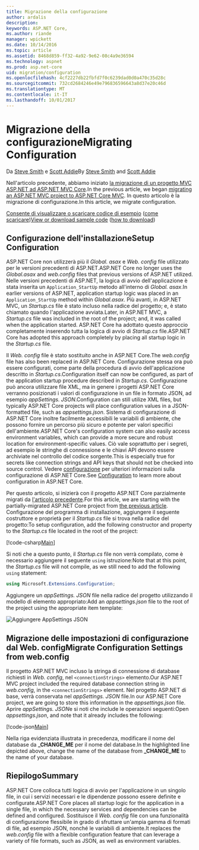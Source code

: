 ```yaml
---
title: Migrazione della configurazione
author: ardalis
description: 
keywords: ASP.NET Core,
ms.author: riande
manager: wpickett
ms.date: 10/14/2016
ms.topic: article
ms.assetid: 8468d859-ff32-4a92-9e62-08c4a9e36594
ms.technology: aspnet
ms.prod: asp.net-core
uid: migration/configuration
ms.openlocfilehash: 4cf2227db22fbfd7f0c6239dad0d0a470c35d28c
ms.sourcegitcommit: 732cd2684246e49e796836596643a8d37e20c46d
ms.translationtype: MT
ms.contentlocale: it-IT
ms.lasthandoff: 10/01/2017
---
```

# <a name="migrating-configuration"></a><span data-ttu-id="a23f5-103">Migrazione della configurazione</span><span class="sxs-lookup"><span data-stu-id="a23f5-103">Migrating Configuration</span></span>

<span data-ttu-id="a23f5-104">Da [Steve Smith](https://ardalis.com/) e [Scott Addie](https://scottaddie.com)</span><span class="sxs-lookup"><span data-stu-id="a23f5-104">By [Steve Smith](https://ardalis.com/) and [Scott Addie](https://scottaddie.com)</span></span>

<span data-ttu-id="a23f5-105">Nell'articolo precedente, abbiamo iniziato [la migrazione di un progetto MVC ASP.NET ad ASP.NET MVC Core](mvc.md).</span><span class="sxs-lookup"><span data-stu-id="a23f5-105">In the previous article, we began [migrating an ASP.NET MVC project to ASP.NET Core MVC](mvc.md).</span></span> <span data-ttu-id="a23f5-106">In questo articolo è la migrazione di configurazione.</span><span class="sxs-lookup"><span data-stu-id="a23f5-106">In this article, we migrate configuration.</span></span>

<span data-ttu-id="a23f5-107">[Consente di visualizzare o scaricare codice di esempio](https://github.com/aspnet/Docs/tree/master/aspnetcore/migration/configuration/samples) ([come scaricare](xref:tutorials/index#how-to-download-a-sample))</span><span class="sxs-lookup"><span data-stu-id="a23f5-107">[View or download sample code](https://github.com/aspnet/Docs/tree/master/aspnetcore/migration/configuration/samples) ([how to download](xref:tutorials/index#how-to-download-a-sample))</span></span>

## <a name="setup-configuration"></a><span data-ttu-id="a23f5-108">Configurazione dell'installazione</span><span class="sxs-lookup"><span data-stu-id="a23f5-108">Setup Configuration</span></span>

<span data-ttu-id="a23f5-109">ASP.NET Core non utilizzerà più il *Global. asax* e *Web. config* file utilizzato per le versioni precedenti di ASP.NET.</span><span class="sxs-lookup"><span data-stu-id="a23f5-109">ASP.NET Core no longer uses the *Global.asax* and *web.config* files that previous versions of ASP.NET utilized.</span></span> <span data-ttu-id="a23f5-110">Nelle versioni precedenti di ASP.NET, la logica di avvio dell'applicazione è stata inserita un `Application_StartUp` metodo all'interno di *Global. asax*.</span><span class="sxs-lookup"><span data-stu-id="a23f5-110">In earlier versions of ASP.NET, application startup logic was placed in an `Application_StartUp` method within *Global.asax*.</span></span> <span data-ttu-id="a23f5-111">Più avanti, in ASP.NET MVC, un *Startup.cs* file è stato incluso nella radice del progetto; e, è stato chiamato quando l'applicazione avviata.</span><span class="sxs-lookup"><span data-stu-id="a23f5-111">Later, in ASP.NET MVC, a *Startup.cs* file was included in the root of the project; and, it was called when the application started.</span></span> <span data-ttu-id="a23f5-112">ASP.NET Core ha adottato questo approccio completamente inserendo tutta la logica di avvio di *Startup.cs* file.</span><span class="sxs-lookup"><span data-stu-id="a23f5-112">ASP.NET Core has adopted this approach completely by placing all startup logic in the *Startup.cs* file.</span></span>

<span data-ttu-id="a23f5-113">Il *Web. config* file è stato sostituito anche in ASP.NET Core.</span><span class="sxs-lookup"><span data-stu-id="a23f5-113">The *web.config* file has also been replaced in ASP.NET Core.</span></span> <span data-ttu-id="a23f5-114">Configurazione stessa ora può essere configurati, come parte della procedura di avvio dell'applicazione descritto in *Startup.cs*.</span><span class="sxs-lookup"><span data-stu-id="a23f5-114">Configuration itself can now be configured, as part of the application startup procedure described in *Startup.cs*.</span></span> <span data-ttu-id="a23f5-115">Configurazione può ancora utilizzare file XML, ma in genere i progetti ASP.NET Core verranno posizionati i valori di configurazione in un file in formato JSON, ad esempio *appSettings. JSON*.</span><span class="sxs-lookup"><span data-stu-id="a23f5-115">Configuration can still utilize XML files, but typically ASP.NET Core projects will place configuration values in a JSON-formatted file, such as *appsettings.json*.</span></span> <span data-ttu-id="a23f5-116">Sistema di configurazione di ASP.NET Core inoltre facilmente accessibili le variabili di ambiente, che possono fornire un percorso più sicuro e potente per valori specifici dell'ambiente.</span><span class="sxs-lookup"><span data-stu-id="a23f5-116">ASP.NET Core's configuration system can also easily access environment variables, which can provide a more secure and robust location for environment-specific values.</span></span> <span data-ttu-id="a23f5-117">Ciò vale soprattutto per i segreti, ad esempio le stringhe di connessione e le chiavi API devono essere archiviate nel controllo del codice sorgente.</span><span class="sxs-lookup"><span data-stu-id="a23f5-117">This is especially true for secrets like connection strings and API keys that should not be checked into source control.</span></span> <span data-ttu-id="a23f5-118">Vedere [configurazione](../fundamentals/configuration.md) per ulteriori informazioni sulla configurazione di ASP.NET Core.</span><span class="sxs-lookup"><span data-stu-id="a23f5-118">See [Configuration](../fundamentals/configuration.md) to learn more about configuration in ASP.NET Core.</span></span>

<span data-ttu-id="a23f5-119">Per questo articolo, si inizierà con il progetto ASP.NET Core parzialmente migrati da [l'articolo precedente](mvc.md).</span><span class="sxs-lookup"><span data-stu-id="a23f5-119">For this article, we are starting with the partially-migrated ASP.NET Core project from [the previous article](mvc.md).</span></span> <span data-ttu-id="a23f5-120">Configurazione del programma di installazione, aggiungere il seguente costruttore e proprietà per il *Startup.cs* file si trova nella radice del progetto:</span><span class="sxs-lookup"><span data-stu-id="a23f5-120">To setup configuration, add the following constructor and property to the *Startup.cs* file located in the root of the project:</span></span>

[!code-csharp[Main](configuration/samples/WebApp1/src/WebApp1/Startup.cs?range=11-21)]

<span data-ttu-id="a23f5-121">Si noti che a questo punto, il *Startup.cs* file non verrà compilato, come è necessario aggiungere il seguente `using` istruzione:</span><span class="sxs-lookup"><span data-stu-id="a23f5-121">Note that at this point, the *Startup.cs* file will not compile, as we still need to add the following `using` statement:</span></span>

```csharp
using Microsoft.Extensions.Configuration;
```

<span data-ttu-id="a23f5-122">Aggiungere un *appSettings. JSON* file nella radice del progetto utilizzando il modello di elemento appropriato:</span><span class="sxs-lookup"><span data-stu-id="a23f5-122">Add an *appsettings.json* file to the root of the project using the appropriate item template:</span></span>

![Aggiungere AppSettings JSON](configuration/_static/add-appsettings-json.png)

## <a name="migrate-configuration-settings-from-webconfig"></a><span data-ttu-id="a23f5-124">Migrazione delle impostazioni di configurazione dal Web. config</span><span class="sxs-lookup"><span data-stu-id="a23f5-124">Migrate Configuration Settings from web.config</span></span>

<span data-ttu-id="a23f5-125">Il progetto ASP.NET MVC incluso la stringa di connessione di database richiesti in *Web. config*, nel `<connectionStrings>` elemento.</span><span class="sxs-lookup"><span data-stu-id="a23f5-125">Our ASP.NET MVC project included the required database connection string in *web.config*, in the `<connectionStrings>` element.</span></span> <span data-ttu-id="a23f5-126">Nel progetto ASP.NET di base, verrà conservata nel *appSettings. JSON* file.</span><span class="sxs-lookup"><span data-stu-id="a23f5-126">In our ASP.NET Core project, we are going to store this information in the *appsettings.json* file.</span></span> <span data-ttu-id="a23f5-127">Aprire *appSettings. JSON*e si noti che include le operazioni seguenti:</span><span class="sxs-lookup"><span data-stu-id="a23f5-127">Open *appsettings.json*, and note that it already includes the following:</span></span>

[!code-json[Main](../migration/configuration/samples/WebApp1/src/WebApp1/appsettings.json?highlight=4)]


<span data-ttu-id="a23f5-128">Nella riga evidenziata illustrata in precedenza, modificare il nome del database da **_CHANGE_ME** per il nome del database.</span><span class="sxs-lookup"><span data-stu-id="a23f5-128">In the highlighted line depicted above, change the name of the database from **_CHANGE_ME** to the name of your database.</span></span>

## <a name="summary"></a><span data-ttu-id="a23f5-129">Riepilogo</span><span class="sxs-lookup"><span data-stu-id="a23f5-129">Summary</span></span>

<span data-ttu-id="a23f5-130">ASP.NET Core colloca tutti logica di avvio per l'applicazione in un singolo file, in cui i servizi necessari e le dipendenze possono essere definite e configurate.</span><span class="sxs-lookup"><span data-stu-id="a23f5-130">ASP.NET Core places all startup logic for the application in a single file, in which the necessary services and dependencies can be defined and configured.</span></span> <span data-ttu-id="a23f5-131">Sostituisce il *Web. config* file con una funzionalità di configurazione flessibile in grado di sfruttare un'ampia gamma di formati di file, ad esempio JSON, nonché le variabili di ambiente.</span><span class="sxs-lookup"><span data-stu-id="a23f5-131">It replaces the *web.config* file with a flexible configuration feature that can leverage a variety of file formats, such as JSON, as well as environment variables.</span></span>
